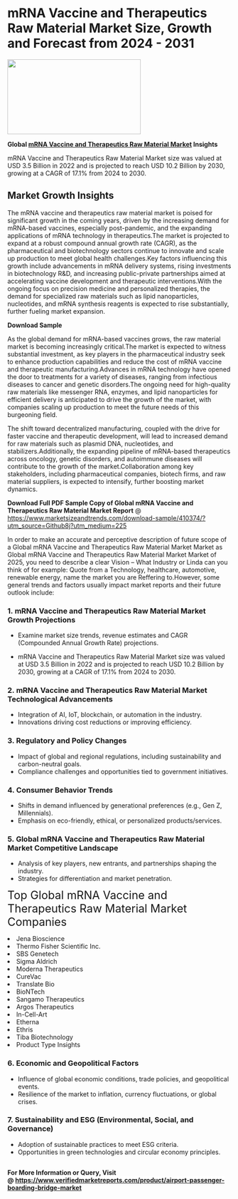 <H1>mRNA Vaccine and Therapeutics Raw Material Market Size, Growth and Forecast from 2024 - 2031</H1><img class="aligncenter size-medium wp-image-584254" src="https://thirdeyenews.in/wp-content/uploads/2024/09/Global-Market-Research-300x168.jpeg" alt="" width="300" height="168" /><p><strong>Global&nbsp;<a href="https://www.marketsizeandtrends.com/download-sample/410374/?utm_source=Github8j?utm_medium=225">mRNA Vaccine and Therapeutics Raw Material Market</a> Insights</strong></p><p>mRNA Vaccine and Therapeutics Raw Material Market size was valued at USD 3.5 Billion in 2022 and is projected to reach USD 10.2 Billion by 2030, growing at a CAGR of 17.1% from 2024 to 2030.</p><p><h2>Market Growth Insights</h2> <p>The mRNA vaccine and therapeutics raw material market is poised for significant growth in the coming years, driven by the increasing demand for mRNA-based vaccines, especially post-pandemic, and the expanding applications of mRNA technology in therapeutics.The market is projected to expand at a robust compound annual growth rate (CAGR), as the pharmaceutical and biotechnology sectors continue to innovate and scale up production to meet global health challenges.Key factors influencing this growth include advancements in mRNA delivery systems, rising investments in biotechnology R&D, and increasing public-private partnerships aimed at accelerating vaccine development and therapeutic interventions.With the ongoing focus on precision medicine and personalized therapies, the demand for specialized raw materials such as lipid nanoparticles, nucleotides, and mRNA synthesis reagents is expected to rise substantially, further fueling market expansion.</p> <p><strong>Download Sample</strong></p> <p>As the global demand for mRNA-based vaccines grows, the raw material market is becoming increasingly critical.The market is expected to witness substantial investment, as key players in the pharmaceutical industry seek to enhance production capabilities and reduce the cost of mRNA vaccine and therapeutic manufacturing.Advances in mRNA technology have opened the door to treatments for a variety of diseases, ranging from infectious diseases to cancer and genetic disorders.The ongoing need for high-quality raw materials like messenger RNA, enzymes, and lipid nanoparticles for efficient delivery is anticipated to drive the growth of the market, with companies scaling up production to meet the future needs of this burgeoning field.</p> <p>The shift toward decentralized manufacturing, coupled with the drive for faster vaccine and therapeutic development, will lead to increased demand for raw materials such as plasmid DNA, nucleotides, and stabilizers.Additionally, the expanding pipeline of mRNA-based therapeutics across oncology, genetic disorders, and autoimmune diseases will contribute to the growth of the market.Collaboration among key stakeholders, including pharmaceutical companies, biotech firms, and raw material suppliers, is expected to intensify, further boosting market dynamics.</p> <p><span class=""><strong>Download Full PDF Sample Copy of Global mRNA Vaccine and Therapeutics Raw Material Market Report</strong> @ <a href="https://www.marketsizeandtrends.com/download-sample/410374/?utm_source=Github8j?utm_medium=225" target="_blank">https://www.marketsizeandtrends.com/download-sample/410374/?utm_source=Github8j?utm_medium=225</a></span></p><p>In order to make an accurate and perceptive description of future scope of a Global&nbsp;mRNA Vaccine and Therapeutics Raw Material Market Market as Global&nbsp;mRNA Vaccine and Therapeutics Raw Material Market Market of 2025, you need to describe a clear Vision &ndash; What Industry or Linda can you think of for example: Quote from a Technology, healthcare, automotive, renewable energy, name the market you are Reffering to.However, some general trends and factors usually impact market reports and their future outlook include:</p><h3>1.&nbsp;<strong>mRNA Vaccine and Therapeutics Raw Material Market Growth Projections</strong></h3><ul><li>Examine market size trends, revenue estimates and CAGR (Compounded Annual Growth Rate) projections.</li><li><p>mRNA Vaccine and Therapeutics Raw Material Market size was valued at USD 3.5 Billion in 2022 and is projected to reach USD 10.2 Billion by 2030, growing at a CAGR of 17.1% from 2024 to 2030.</p></li></ul><h3>2.&nbsp;<strong>mRNA Vaccine and Therapeutics Raw Material Market Technological Advancements</strong></h3><ul><li>Integration of AI, IoT, blockchain, or automation in the industry.</li><li>Innovations driving cost reductions or improving efficiency.</li></ul><h3>3.&nbsp;<strong>Regulatory and Policy Changes</strong></h3><ul><li>Impact of global and regional regulations, including sustainability and carbon-neutral goals.</li><li>Compliance challenges and opportunities tied to government initiatives.</li></ul><h3>4.&nbsp;<strong>Consumer Behavior Trends</strong></h3><ul><li>Shifts in demand influenced by generational preferences (e.g., Gen Z, Millennials).</li><li>Emphasis on eco-friendly, ethical, or personalized products/services.</li></ul><h3>5.&nbsp;<strong>Global mRNA Vaccine and Therapeutics Raw Material Market Competitive Landscape</strong></h3><ul><li>Analysis of key players, new entrants, and partnerships shaping the industry.</li><li>Strategies for differentiation and market penetration.</li></ul><p data-pm-slice="1 1 []"><span style="color: inherit; font-family: inherit; font-size: 25px;">Top Global mRNA Vaccine and Therapeutics Raw Material Market Companies</span></p><div class="" data-test-id=""><p><li>Jena Bioscience</li><li> Thermo Fisher Scientific Inc.</li><li> SBS Genetech</li><li> Sigma Aldrich</li><li> Moderna Therapeutics</li><li> CureVac</li><li> Translate Bio</li><li> BioNTech</li><li> Sangamo Therapeutics</li><li> Argos Therapeutics</li><li> In-Cell-Art</li><li> Etherna</li><li> Ethris</li><li> Tiba Biotechnology</li><li> Product Type Insights</li></p></div><h3>6.&nbsp;<strong>Economic and Geopolitical Factors</strong></h3><ul><li>Influence of global economic conditions, trade policies, and geopolitical events.</li><li>Resilience of the market to inflation, currency fluctuations, or global crises.</li></ul><h3>7.&nbsp;<strong>Sustainability and ESG (Environmental, Social, and Governance)</strong></h3><ul><li>Adoption of sustainable practices to meet ESG criteria.</li><li>Opportunities in green technologies and circular economy principles.</li></ul><h2><strong style="font-size: 14px;">For More Information or Query, Visit @&nbsp;</strong><a style="background-color: #ffffff; font-size: 14px;" href="https://www.marketsizeandtrends.com/report/mrna-vaccine-and-therapeutics-raw-material-market/" target="_blank">https://www.verifiedmarketreports.com/product/airport-passenger-boarding-bridge-market</a></h2>